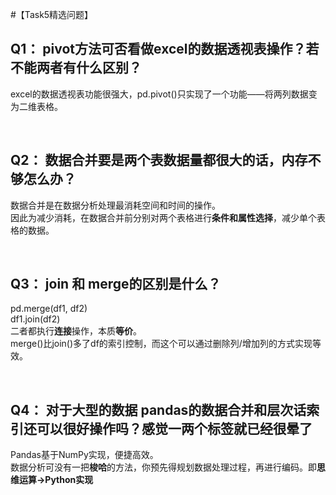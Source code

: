 #【Task5精选问题】

## Q1： pivot方法可否看做excel的数据透视表操作？若不能两者有什么区别？
excel的数据透视表功能很强大，pd.pivot()只实现了一个功能——将两列数据变为二维表格。

<br/>


## Q2： 数据合并要是两个表数据量都很大的话，内存不够怎么办？
数据合并是在数据分析处理最消耗空间和时间的操作。<br/>
因此为减少消耗，在数据合并前分别对两个表格进行**条件和属性选择**，减少单个表格的数据。

<br/>


## Q3： join 和 merge的区别是什么？
pd.merge(df1, df2) <br/>
df1.join(df2)<br/>
二者都执行**连接**操作，本质**等价**。<br/>
merge()比join()多了df的索引控制，而这个可以通过删除列/增加列的方式实现等效。

<br/>


## Q4： 对于大型的数据 pandas的数据合并和层次话索引还可以很好操作吗？感觉一两个标签就已经很晕了
Pandas基于NumPy实现，便捷高效。<br/>
数据分析可没有一把**梭哈**的方法，你预先得规划数据处理过程，再进行编码。即**思维运算->Python实现**




